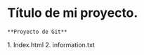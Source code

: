 # Título de mi proyecto.
    **Proyecto de Git**

[//]:# (Listas enumeradas)
    1. Index.html
    2. information.txt